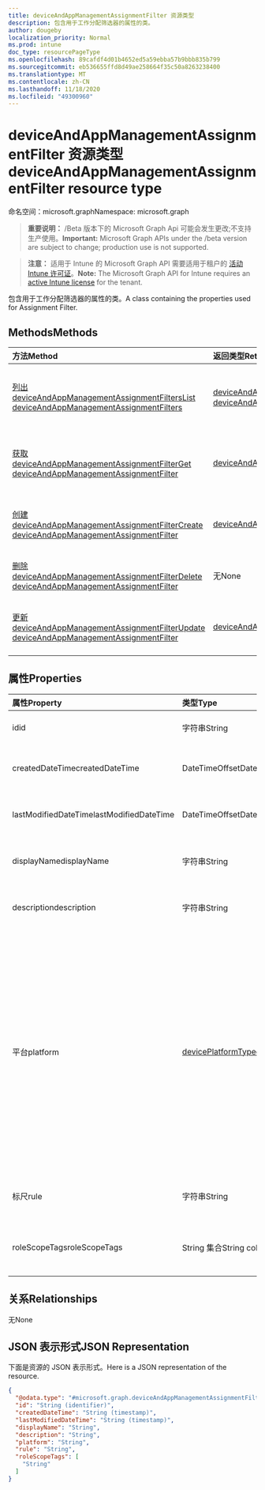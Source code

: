 ```yaml
---
title: deviceAndAppManagementAssignmentFilter 资源类型
description: 包含用于工作分配筛选器的属性的类。
author: dougeby
localization_priority: Normal
ms.prod: intune
doc_type: resourcePageType
ms.openlocfilehash: 89cafdf4d01b4652ed5a59ebba57b9bbb835b799
ms.sourcegitcommit: eb536655ffd8d49ae258664f35c50a8263238400
ms.translationtype: MT
ms.contentlocale: zh-CN
ms.lasthandoff: 11/18/2020
ms.locfileid: "49300960"
---
```

# <a name="deviceandappmanagementassignmentfilter-resource-type"></a><span data-ttu-id="ff3c5-103">deviceAndAppManagementAssignmentFilter 资源类型</span><span class="sxs-lookup"><span data-stu-id="ff3c5-103">deviceAndAppManagementAssignmentFilter resource type</span></span>

<span data-ttu-id="ff3c5-104">命名空间：microsoft.graph</span><span class="sxs-lookup"><span data-stu-id="ff3c5-104">Namespace: microsoft.graph</span></span>

> <span data-ttu-id="ff3c5-105">**重要说明：** /Beta 版本下的 Microsoft Graph Api 可能会发生更改;不支持生产使用。</span><span class="sxs-lookup"><span data-stu-id="ff3c5-105">**Important:** Microsoft Graph APIs under the /beta version are subject to change; production use is not supported.</span></span>

> <span data-ttu-id="ff3c5-106">**注意：** 适用于 Intune 的 Microsoft Graph API 需要适用于租户的 [活动 Intune 许可证](https://go.microsoft.com/fwlink/?linkid=839381)。</span><span class="sxs-lookup"><span data-stu-id="ff3c5-106">**Note:** The Microsoft Graph API for Intune requires an [active Intune license](https://go.microsoft.com/fwlink/?linkid=839381) for the tenant.</span></span>

<span data-ttu-id="ff3c5-107">包含用于工作分配筛选器的属性的类。</span><span class="sxs-lookup"><span data-stu-id="ff3c5-107">A class containing the properties used for Assignment Filter.</span></span>

## <a name="methods"></a><span data-ttu-id="ff3c5-108">Methods</span><span class="sxs-lookup"><span data-stu-id="ff3c5-108">Methods</span></span>
|<span data-ttu-id="ff3c5-109">方法</span><span class="sxs-lookup"><span data-stu-id="ff3c5-109">Method</span></span>|<span data-ttu-id="ff3c5-110">返回类型</span><span class="sxs-lookup"><span data-stu-id="ff3c5-110">Return Type</span></span>|<span data-ttu-id="ff3c5-111">Description</span><span class="sxs-lookup"><span data-stu-id="ff3c5-111">Description</span></span>|
|:---|:---|:---|
|[<span data-ttu-id="ff3c5-112">列出 deviceAndAppManagementAssignmentFilters</span><span class="sxs-lookup"><span data-stu-id="ff3c5-112">List deviceAndAppManagementAssignmentFilters</span></span>](../api/intune-policyset-deviceandappmanagementassignmentfilter-list.md)|<span data-ttu-id="ff3c5-113">[deviceAndAppManagementAssignmentFilter](../resources/intune-policyset-deviceandappmanagementassignmentfilter.md) 集合</span><span class="sxs-lookup"><span data-stu-id="ff3c5-113">[deviceAndAppManagementAssignmentFilter](../resources/intune-policyset-deviceandappmanagementassignmentfilter.md) collection</span></span>|<span data-ttu-id="ff3c5-114">列出 [deviceAndAppManagementAssignmentFilter](../resources/intune-policyset-deviceandappmanagementassignmentfilter.md) 对象的属性和关系。</span><span class="sxs-lookup"><span data-stu-id="ff3c5-114">List properties and relationships of the [deviceAndAppManagementAssignmentFilter](../resources/intune-policyset-deviceandappmanagementassignmentfilter.md) objects.</span></span>|
|[<span data-ttu-id="ff3c5-115">获取 deviceAndAppManagementAssignmentFilter</span><span class="sxs-lookup"><span data-stu-id="ff3c5-115">Get deviceAndAppManagementAssignmentFilter</span></span>](../api/intune-policyset-deviceandappmanagementassignmentfilter-get.md)|[<span data-ttu-id="ff3c5-116">deviceAndAppManagementAssignmentFilter</span><span class="sxs-lookup"><span data-stu-id="ff3c5-116">deviceAndAppManagementAssignmentFilter</span></span>](../resources/intune-policyset-deviceandappmanagementassignmentfilter.md)|<span data-ttu-id="ff3c5-117">读取 [deviceAndAppManagementAssignmentFilter](../resources/intune-policyset-deviceandappmanagementassignmentfilter.md) 对象的属性和关系。</span><span class="sxs-lookup"><span data-stu-id="ff3c5-117">Read properties and relationships of the [deviceAndAppManagementAssignmentFilter](../resources/intune-policyset-deviceandappmanagementassignmentfilter.md) object.</span></span>|
|[<span data-ttu-id="ff3c5-118">创建 deviceAndAppManagementAssignmentFilter</span><span class="sxs-lookup"><span data-stu-id="ff3c5-118">Create deviceAndAppManagementAssignmentFilter</span></span>](../api/intune-policyset-deviceandappmanagementassignmentfilter-create.md)|[<span data-ttu-id="ff3c5-119">deviceAndAppManagementAssignmentFilter</span><span class="sxs-lookup"><span data-stu-id="ff3c5-119">deviceAndAppManagementAssignmentFilter</span></span>](../resources/intune-policyset-deviceandappmanagementassignmentfilter.md)|<span data-ttu-id="ff3c5-120">创建新的 [deviceAndAppManagementAssignmentFilter](../resources/intune-policyset-deviceandappmanagementassignmentfilter.md) 对象。</span><span class="sxs-lookup"><span data-stu-id="ff3c5-120">Create a new [deviceAndAppManagementAssignmentFilter](../resources/intune-policyset-deviceandappmanagementassignmentfilter.md) object.</span></span>|
|[<span data-ttu-id="ff3c5-121">删除 deviceAndAppManagementAssignmentFilter</span><span class="sxs-lookup"><span data-stu-id="ff3c5-121">Delete deviceAndAppManagementAssignmentFilter</span></span>](../api/intune-policyset-deviceandappmanagementassignmentfilter-delete.md)|<span data-ttu-id="ff3c5-122">无</span><span class="sxs-lookup"><span data-stu-id="ff3c5-122">None</span></span>|<span data-ttu-id="ff3c5-123">删除 [deviceAndAppManagementAssignmentFilter](../resources/intune-policyset-deviceandappmanagementassignmentfilter.md)。</span><span class="sxs-lookup"><span data-stu-id="ff3c5-123">Deletes a [deviceAndAppManagementAssignmentFilter](../resources/intune-policyset-deviceandappmanagementassignmentfilter.md).</span></span>|
|[<span data-ttu-id="ff3c5-124">更新 deviceAndAppManagementAssignmentFilter</span><span class="sxs-lookup"><span data-stu-id="ff3c5-124">Update deviceAndAppManagementAssignmentFilter</span></span>](../api/intune-policyset-deviceandappmanagementassignmentfilter-update.md)|[<span data-ttu-id="ff3c5-125">deviceAndAppManagementAssignmentFilter</span><span class="sxs-lookup"><span data-stu-id="ff3c5-125">deviceAndAppManagementAssignmentFilter</span></span>](../resources/intune-policyset-deviceandappmanagementassignmentfilter.md)|<span data-ttu-id="ff3c5-126">更新 [deviceAndAppManagementAssignmentFilter](../resources/intune-policyset-deviceandappmanagementassignmentfilter.md) 对象的属性。</span><span class="sxs-lookup"><span data-stu-id="ff3c5-126">Update the properties of a [deviceAndAppManagementAssignmentFilter](../resources/intune-policyset-deviceandappmanagementassignmentfilter.md) object.</span></span>|

## <a name="properties"></a><span data-ttu-id="ff3c5-127">属性</span><span class="sxs-lookup"><span data-stu-id="ff3c5-127">Properties</span></span>
|<span data-ttu-id="ff3c5-128">属性</span><span class="sxs-lookup"><span data-stu-id="ff3c5-128">Property</span></span>|<span data-ttu-id="ff3c5-129">类型</span><span class="sxs-lookup"><span data-stu-id="ff3c5-129">Type</span></span>|<span data-ttu-id="ff3c5-130">说明</span><span class="sxs-lookup"><span data-stu-id="ff3c5-130">Description</span></span>|
|:---|:---|:---|
|<span data-ttu-id="ff3c5-131">id</span><span class="sxs-lookup"><span data-stu-id="ff3c5-131">id</span></span>|<span data-ttu-id="ff3c5-132">字符串</span><span class="sxs-lookup"><span data-stu-id="ff3c5-132">String</span></span>|<span data-ttu-id="ff3c5-133">工作分配筛选器的键。</span><span class="sxs-lookup"><span data-stu-id="ff3c5-133">Key of the Assignment Filter.</span></span>|
|<span data-ttu-id="ff3c5-134">createdDateTime</span><span class="sxs-lookup"><span data-stu-id="ff3c5-134">createdDateTime</span></span>|<span data-ttu-id="ff3c5-135">DateTimeOffset</span><span class="sxs-lookup"><span data-stu-id="ff3c5-135">DateTimeOffset</span></span>|<span data-ttu-id="ff3c5-136">工作分配筛选器的创建时间。</span><span class="sxs-lookup"><span data-stu-id="ff3c5-136">Creation time of the Assignment Filter.</span></span>|
|<span data-ttu-id="ff3c5-137">lastModifiedDateTime</span><span class="sxs-lookup"><span data-stu-id="ff3c5-137">lastModifiedDateTime</span></span>|<span data-ttu-id="ff3c5-138">DateTimeOffset</span><span class="sxs-lookup"><span data-stu-id="ff3c5-138">DateTimeOffset</span></span>|<span data-ttu-id="ff3c5-139">工作分配筛选器的上次修改时间。</span><span class="sxs-lookup"><span data-stu-id="ff3c5-139">Last modified time of the Assignment Filter.</span></span>|
|<span data-ttu-id="ff3c5-140">displayName</span><span class="sxs-lookup"><span data-stu-id="ff3c5-140">displayName</span></span>|<span data-ttu-id="ff3c5-141">字符串</span><span class="sxs-lookup"><span data-stu-id="ff3c5-141">String</span></span>|<span data-ttu-id="ff3c5-142">工作分配筛选器的 DisplayName。</span><span class="sxs-lookup"><span data-stu-id="ff3c5-142">DisplayName of the Assignment Filter.</span></span>|
|<span data-ttu-id="ff3c5-143">description</span><span class="sxs-lookup"><span data-stu-id="ff3c5-143">description</span></span>|<span data-ttu-id="ff3c5-144">字符串</span><span class="sxs-lookup"><span data-stu-id="ff3c5-144">String</span></span>|<span data-ttu-id="ff3c5-145">工作分配筛选器的说明。</span><span class="sxs-lookup"><span data-stu-id="ff3c5-145">Description of the Assignment Filter.</span></span>|
|<span data-ttu-id="ff3c5-146">平台</span><span class="sxs-lookup"><span data-stu-id="ff3c5-146">platform</span></span>|[<span data-ttu-id="ff3c5-147">devicePlatformType</span><span class="sxs-lookup"><span data-stu-id="ff3c5-147">devicePlatformType</span></span>](../resources/intune-shared-deviceplatformtype.md)|<span data-ttu-id="ff3c5-148">工作分配筛选器将适用的设备的平台类型。</span><span class="sxs-lookup"><span data-stu-id="ff3c5-148">Platform type of the devices on which the Assignment Filter will be applicable.</span></span> <span data-ttu-id="ff3c5-149">可取值为：`android`、`androidForWork`、`iOS`、`macOS`、`windowsPhone81`、`windows81AndLater`、`windows10AndLater`、`androidWorkProfile`、`unknown`。</span><span class="sxs-lookup"><span data-stu-id="ff3c5-149">Possible values are: `android`, `androidForWork`, `iOS`, `macOS`, `windowsPhone81`, `windows81AndLater`, `windows10AndLater`, `androidWorkProfile`, `unknown`.</span></span>|
|<span data-ttu-id="ff3c5-150">标尺</span><span class="sxs-lookup"><span data-stu-id="ff3c5-150">rule</span></span>|<span data-ttu-id="ff3c5-151">字符串</span><span class="sxs-lookup"><span data-stu-id="ff3c5-151">String</span></span>|<span data-ttu-id="ff3c5-152">工作分配筛选器的规则定义。</span><span class="sxs-lookup"><span data-stu-id="ff3c5-152">Rule definition of the Assignment Filter.</span></span>|
|<span data-ttu-id="ff3c5-153">roleScopeTags</span><span class="sxs-lookup"><span data-stu-id="ff3c5-153">roleScopeTags</span></span>|<span data-ttu-id="ff3c5-154">String 集合</span><span class="sxs-lookup"><span data-stu-id="ff3c5-154">String collection</span></span>|<span data-ttu-id="ff3c5-155">RoleScopeTags 的工作分配筛选器。</span><span class="sxs-lookup"><span data-stu-id="ff3c5-155">RoleScopeTags of the Assignment Filter.</span></span>|

## <a name="relationships"></a><span data-ttu-id="ff3c5-156">关系</span><span class="sxs-lookup"><span data-stu-id="ff3c5-156">Relationships</span></span>
<span data-ttu-id="ff3c5-157">无</span><span class="sxs-lookup"><span data-stu-id="ff3c5-157">None</span></span>

## <a name="json-representation"></a><span data-ttu-id="ff3c5-158">JSON 表示形式</span><span class="sxs-lookup"><span data-stu-id="ff3c5-158">JSON Representation</span></span>
<span data-ttu-id="ff3c5-159">下面是资源的 JSON 表示形式。</span><span class="sxs-lookup"><span data-stu-id="ff3c5-159">Here is a JSON representation of the resource.</span></span>
<!-- {
  "blockType": "resource",
  "keyProperty": "id",
  "@odata.type": "microsoft.graph.deviceAndAppManagementAssignmentFilter"
}
-->
``` json
{
  "@odata.type": "#microsoft.graph.deviceAndAppManagementAssignmentFilter",
  "id": "String (identifier)",
  "createdDateTime": "String (timestamp)",
  "lastModifiedDateTime": "String (timestamp)",
  "displayName": "String",
  "description": "String",
  "platform": "String",
  "rule": "String",
  "roleScopeTags": [
    "String"
  ]
}
```




